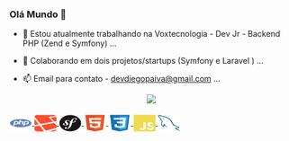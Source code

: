 ### Olá Mundo 👋

- 🔭 Estou atualmente trabalhando na Voxtecnologia - Dev Jr - Backend PHP (Zend e Symfony) ...

- 👯 Colaborando em dois projetos/startups (Symfony e Laravel ) ...

- 📫 Email para contato - devdiegopaiva@gmail.com ...

<div align="center">
  <a href="https://github.com/dPaiva7">
  <img height="180em" src="https://github-readme-stats.vercel.app/api?username=dPaiva7&show_icons=true&theme=dark&include_all_commits=true&count_private=true"/>
 
</div>
<div style="display: inline_block"><br>
  <img align="center" alt="Diego-PHP" height="30" width="40" src="https://raw.githubusercontent.com/devicons/devicon/master/icons/php/php-plain.svg">
  <img align="center" alt="Diego-Laravel" height="30" width="40" src="https://raw.githubusercontent.com/devicons/devicon/master/icons/laravel/laravel-plain.svg">
  <img align="center" alt="Diego-Symfony" height="30" width="40" src="https://raw.githubusercontent.com/devicons/devicon/master/icons/symfony/symfony-original.svg">
  <img align="center" alt="Diego-HTML" height="30" width="40" src="https://raw.githubusercontent.com/devicons/devicon/master/icons/html5/html5-original.svg">
  <img align="center" alt="Diego-CSS" height="30" width="40" src="https://raw.githubusercontent.com/devicons/devicon/master/icons/css3/css3-original.svg">
  <img align="center" alt="Diego-Js" height="30" width="40" src="https://raw.githubusercontent.com/devicons/devicon/master/icons/javascript/javascript-plain.svg">
  <img align="center" alt="Diego-Mysql" height="30" width="40" src="https://raw.githubusercontent.com/devicons/devicon/master/icons/mysql/mysql-plain.svg">
 
</div>


